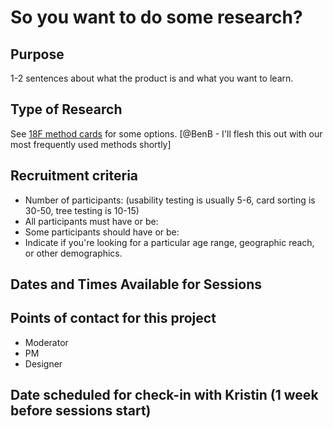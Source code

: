 # So you want to do some research?

## Purpose
1-2 sentences about what the product is and what you want to learn.

## Type of Research 
See [18F method cards](https://methods.18f.gov/) for some options. [@BenB - I'll flesh this out with our most frequently used methods shortly]

## Recruitment criteria

* Number of participants: (usability testing is usually 5-6, card sorting is 30-50, tree testing is 10-15)
* All participants must have or be:
* Some participants should have or be:
* Indicate if you're looking for a particular age range, geographic reach, or other demographics. 

## Dates and Times Available for Sessions

## Points of contact for this project

* Moderator
* PM
* Designer

## Date scheduled for check-in with Kristin (1 week before sessions start)
